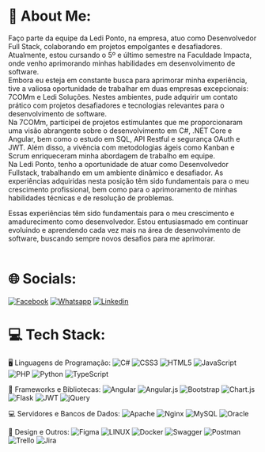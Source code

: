 # 💫 About Me:
Faço parte da equipe da Ledi Ponto, na empresa, atuo como Desenvolvedor Full Stack, colaborando em projetos empolgantes e desafiadores.<br>
Atualmente, estou cursando o 5º e último semestre na Faculdade Impacta, onde venho aprimorando minhas habilidades em desenvolvimento de software.
<br> Embora eu esteja em constante busca para aprimorar minha experiência, tive a valiosa oportunidade de trabalhar em duas empresas excepcionais: 7COMm e Ledi Soluções. Nestes ambientes, pude adquirir um contato prático com projetos desafiadores e tecnologias relevantes para o desenvolvimento de software.<br>
Na 7COMm, participei de projetos estimulantes que me proporcionaram uma visão abrangente sobre o desenvolvimento em C#, .NET Core e Angular, bem como o estudo em SQL, API Restful e segurança OAuth e JWT. Além disso, a vivência com metodologias ágeis como Kanban e Scrum enriqueceram minha abordagem de trabalho em equipe.<br>
Na Ledi Ponto, tenho a oportunidade de atuar como Desenvolvedor Fullstack, trabalhando em um ambiente dinâmico e desafiador. As experiências adquiridas nesta posição têm sido fundamentais para o meu crescimento profissional, bem como para o aprimoramento de minhas habilidades técnicas e de resolução de problemas.<br>

Essas experiências têm sido fundamentais para o meu crescimento e amadurecimento como desenvolvedor. Estou entusiasmado em continuar evoluindo e aprendendo cada vez mais na área de desenvolvimento de software, buscando sempre novos desafios para me aprimorar.<br>
<br>

# 🌐 Socials:
[![Facebook](https://img.shields.io/badge/Facebook-%231877F2.svg?logo=Facebook&logoColor=white)](https://www.facebook.com/matheusjxc/) 
[![Whatsapp](https://img.shields.io/badge/whatsapp-%230077B5.svg?logo=whatsapp&logoColor=white)](https://api.whatsapp.com/send?phone=952438640&text=Ol%C3%A1%20Matheus,%20tudo%20bem?%20Vi%20seu%20portif%C3%B3lio%20no%20GitHub,%20podemos%20conversar?) 
[![Linkedin](https://img.shields.io/badge/linkedin-%230077B5.svg?logo=linkedin&logoColor=white)](https://www.linkedin.com/in/matheusxaviercerqueira/) 

# 💻 Tech Stack:
🖥️ Linguagens de Programação:
![C#](https://img.shields.io/badge/c%23-%23239120.svg?style=flat&logo=c-sharp&logoColor=white) 
![CSS3](https://img.shields.io/badge/css3-%231572B6.svg?style=flat&logo=css3&logoColor=white) 
![HTML5](https://img.shields.io/badge/html5-%23E34F26.svg?style=flat&logo=html5&logoColor=white) 
![JavaScript](https://img.shields.io/badge/javascript-%23323330.svg?style=flat&logo=javascript&logoColor=%23F7DF1E) 
![PHP](https://img.shields.io/badge/php-%23777BB4.svg?style=flat&logo=php&logoColor=white) 
![Python](https://img.shields.io/badge/python-3670A0?style=flat&logo=python&logoColor=ffdd54) 
![TypeScript](https://img.shields.io/badge/typescript-%23007ACC.svg?style=flat&logo=typescript&logoColor=white)

💼 Frameworks e Bibliotecas:
![Angular](https://img.shields.io/badge/angular-%23DD0031.svg?style=flat&logo=angular&logoColor=white) 
![Angular.js](https://img.shields.io/badge/angular.js-%23E23237.svg?style=flat&logo=angularjs&logoColor=white) 
![Bootstrap](https://img.shields.io/badge/bootstrap-%23563D7C.svg?style=flat&logo=bootstrap&logoColor=white)
![Chart.js](https://img.shields.io/badge/chart.js-F5788D.svg?style=flat&logo=chart.js&logoColor=white) 
![Flask](https://img.shields.io/badge/flask-%23000.svg?style=flat&logo=flask&logoColor=white) 
![JWT](https://img.shields.io/badge/JWT-black?style=flat&logo=JSON%20web%20tokens) 
![jQuery](https://img.shields.io/badge/jquery-%230769AD.svg?style=flat&logo=jquery&logoColor=white)

💻 Servidores e Bancos de Dados:
![Apache](https://img.shields.io/badge/apache-%23D42029.svg?style=flat&logo=apache&logoColor=white) 
![Nginx](https://img.shields.io/badge/nginx-%23009639.svg?style=flat&logo=nginx&logoColor=white) 
![MySQL](https://img.shields.io/badge/mysql-%2300f.svg?style=flat&logo=mysql&logoColor=white) 
![Oracle](https://img.shields.io/badge/Oracle-F80000?style=flat&logo=oracle&logoColor=white) 

🎨 Design e Outros:
![Figma](https://img.shields.io/badge/figma-%23F24E1E.svg?style=flat&logo=figma&logoColor=white) 
![LINUX](https://img.shields.io/badge/Linux-FCC624?style=flat&logo=linux&logoColor=black) 
![Docker](https://img.shields.io/badge/docker-%230db7ed.svg?style=flat&logo=docker&logoColor=white) 
![Swagger](https://img.shields.io/badge/-Swagger-%23Clojure?style=flat&logo=swagger&logoColor=white) 
![Postman](https://img.shields.io/badge/Postman-FF6C37?style=flat&logo=postman&logoColor=white) 
![Trello](https://img.shields.io/badge/Trello-%23026AA7.svg?style=flat&logo=Trello&logoColor=white) 
![Jira](https://img.shields.io/badge/jira-%230A0FFF.svg?style=flat&logo=jira&logoColor=white)

